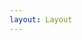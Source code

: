 ```yaml
---
layout: Layout
---
```


<!-- 
::: warning 
    NOTE Pulse is still in development, some features are not working yet. In this document they're marked as "coming soon". 
:::

Pulse is an application logic library for reactive Javascript frameworks with support for VueJS, React and React Native. It is lightweight, modular and powerful, but most importantly easy to understand.

If you wish contribute, that is very much welcome! But please reach out first so we don't work on the same thing at the same time, twitter dm @jamiepine or Discord jam#0001 -->